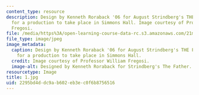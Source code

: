 ```yaml
---
content_type: resource
description: Design by Kenneth Roraback '06 for August Strindberg's THE FATHER. Model
  for a production to take place in Simmons Hall. Image courtesy of Professor William
  Fregosi.
file: /media/https%3A/open-learning-course-data-rc.s3.amazonaws.com/21m-734-design-for-the-theater-scenery-spring-2005/2295bd4ddc9ab602eb3ec0f6b8756516_1.jpg
file_type: image/jpeg
image_metadata:
  caption: Design by Kenneth Roraback '06 for August Strindberg's THE FATHER. Model
    for a production to take place in Simmons Hall.
  credit: Image courtesy of Professor William Fregosi.
  image-alt: Designed by Kenneth Roraback for Strindberg's The Father.
resourcetype: Image
title: 1.jpg
uid: 2295bd4d-dc9a-b602-eb3e-c0f6b8756516
---
```

